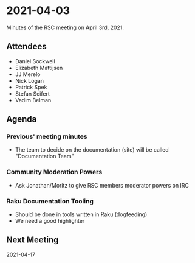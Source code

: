 # 2021-04-03

Minutes of the RSC meeting on April 3rd, 2021.

## Attendees

- Daniel Sockwell
- Elizabeth Mattijsen
- JJ Merelo
- Nick Logan
- Patrick Spek
- Stefan Seifert
- Vadim Belman

## Agenda

### Previous' meeting minutes

- The team to decide on the documentation (site) will be called "Documentation
    Team"

### Community Moderation Powers

- Ask Jonathan/Moritz to give RSC members moderator powers on IRC

### Raku Documentation Tooling

- Should be done in tools written in Raku (dogfeeding)
- We need a good highlighter

## Next Meeting

2021-04-17
